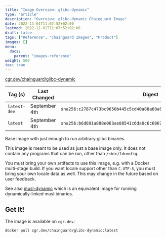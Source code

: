 ```yaml
---
title: "Image Overview: glibc-dynamic"
type: "article"
description: "Overview: glibc-dynamic Chainguard Image"
date: 2022-11-01T11:07:52+02:00
lastmod: 2022-11-01T11:07:52+02:00
draft: false
tags: ["Reference", "Chainguard Images", "Product"]
images: []
menu:
  docs:
    parent: "images-reference"
weight: 500
toc: true
---
```


[cgr.dev/chainguard/glibc-dynamic](https://github.com/chainguard-images/images/tree/main/images/glibc-dynamic)

| Tag (s)       | Last Changed  | Digest                                                                    |
|---------------|---------------|---------------------------------------------------------------------------|
|  `latest-dev` | September 4th | `sha256:c2787c473bc9050b445c5cd40a88a68a6870608fb15f9d3a6618edb5ac1e2c42` |
|  `latest`     | September 4th | `sha256:b6d081a888e083ae88541c6da0c6c08077bb6b60c04b21813e7eea92d900e4be` |



Base image with just enough to run arbitrary glibc binaries.

This image is meant to be used as just a base image only. It does not contain any programs that can be run, other than `/sbin/ldconfig`.

You must bring your own artifacts to use this image, e.g. with a Docker multi-stage build. If you want locale support other than `C.UTF-8`, you must bring your own locale data as well. This may change in the future based on user feedback.

See also [musl-dynamic](https://github.com/chainguard-images/images/tree/main/images/musl-dynamic) which is an equivalent image for running dynamically-linked musl binaries.

## Get It!

The image is available on `cgr.dev`:

```
docker pull cgr.dev/chainguard/glibc-dynamic:latest
```

